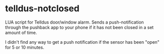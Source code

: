 # telldus-notclosed
LUA script for Telldus door/window alarm. Sends a push-notification through the pushback app to your phone if it has not been closed in a set amount of time.

I didn't find any way to get a push notification if the sensor has been "open" for 5 or 10 minutes. 
